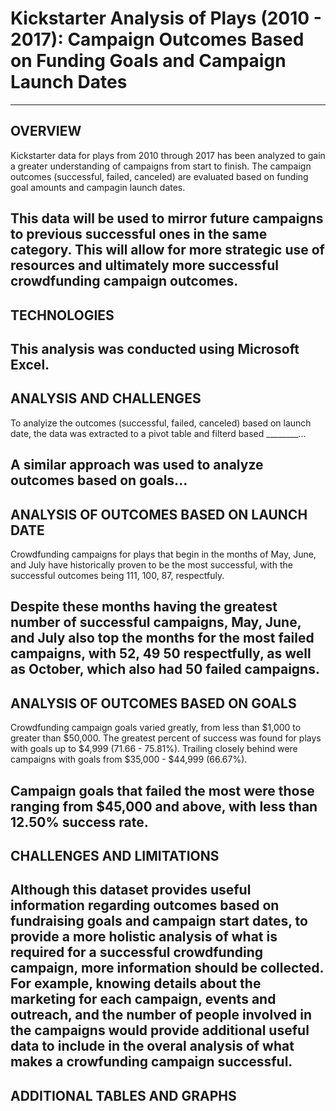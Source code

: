 # Kickstarter Analysis of Plays (2010 - 2017): Campaign Outcomes Based on Funding Goals and Campaign Launch Dates
-----
## OVERVIEW
Kickstarter data for plays from 2010 through 2017 has been analyzed to gain a greater understanding of campaigns from start to finish. The campaign outcomes (successful, failed, canceled) are evaluated based on funding goal amounts and campagin launch dates.

This data will be used to mirror future campaigns to previous successful ones in the same category. This will allow for more strategic use of resources and ultimately  more successful crowdfunding campaign outcomes.
-----
## TECHNOLOGIES
This analysis was conducted using Microsoft Excel.
-----
## ANALYSIS AND CHALLENGES
To analyize the outcomes (successful, failed, canceled) based on launch date, the data was extracted to a pivot table and filterd based ________...

A similar approach was used to analyze outcomes based on goals...
-----
## ANALYSIS OF OUTCOMES BASED ON LAUNCH DATE
Crowdfunding campaigns for plays that begin in the months of May, June, and July have historically proven to be the most successful, with the successful outcomes being 111, 100, 87, respectfuly.

Despite these months having the greatest number of successful campaigns, May, June, and July also top the months for the most failed campaigns, with 52, 49 50 respectfully, as well as October, which also had 50 failed campaigns.
-----
## ANALYSIS OF OUTCOMES BASED ON GOALS
Crowdfunding campaign goals varied greatly, from less than $1,000 to greater than $50,000. The greatest percent of success was found for plays with goals up to $4,999 (71.66 - 75.81%). Trailing closely behind were campaigns with goals from $35,000 - $44,999 (66.67%).

Campaign goals that failed the most were those ranging from $45,000 and above, with less than 12.50% success rate.
-----
## CHALLENGES AND LIMITATIONS
Although this dataset provides useful information regarding outcomes based on fundraising goals and campaign start dates, to provide a more holistic analysis of what is required for a successful crowdfunding campaign, more information should be collected. For example, knowing details about the marketing for each campaign, events and outreach, and the number of people involved in the campaigns would provide additional useful data to include in the overal analysis of what makes a crowfunding campaign successful.
-----
## ADDITIONAL TABLES AND GRAPHS

